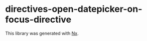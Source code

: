 # directives-open-datepicker-on-focus-directive

This library was generated with [Nx](https://nx.dev).
